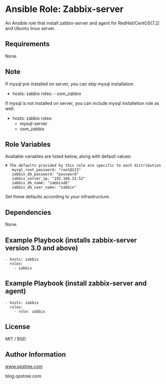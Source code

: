 # Ansible Role: Zabbix-server

An Ansible role that install zabbix-server and agent for RedHat/CentOS(7.2) and Ubuntu linux server.

## Requirements

None.

## Note

If mysql pre installed on server, you can skip mysql installation.
  - hosts: zabbix
        roles:
           - osm_zabbix
        
If mysql is not installed on server, you can include mysql installetion role as well.
  - hosts: zabbix
    roles:
      - mysql-server
      - osm_zabbix
    


## Role Variables

Available variables are listed below, along with default values:

    # The defaults provided by this role are specific to each distribution
       mysql_root_password: "root@123"
       zabbix_db_password: "password"
       zabbix_server_ip: "192.168.33.52"
       zabbix_db_name: "zabbixdb"
       zabbix_db_user_name: "zabbix"

Set these defaults according to your infrastructure.


## Dependencies

None.

## Example Playbook (installs zabbix-server version 3.0 and above)

    - hosts: zabbix
      roles:
        - zabbix

## Example Playbook (install zabbix-server and agent)


    - hosts: zabbix
      roles:
        - role: zabbix

## License

MIT / BSD

## Author Information

www.opstree.com

blog.opstree.com
